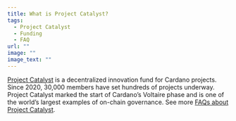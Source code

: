 ```yaml
---
title: What is Project Catalyst?
tags:
  - Project Catalyst
  - Funding
  - FAQ
url: ""
image: ""
image_text: ""
---
```


[Project Catalyst](https://cardano.ideascale.com/a/index) is a decentralized innovation fund for Cardano projects. Since 2020, 30,000 members have set hundreds of projects underway. Project Catalyst marked the start of Cardano’s Voltaire phase and is one of the world’s largest examples of on-chain governance. See more [FAQs about Project Catalyst](https://docs.google.com/document/d/1qYtV15WXeM_AQYvISzr0a0Qj2IzW3hDvhMBvZZ4w2jE/edit#heading=h.dmu4wfbk1ion).
